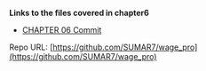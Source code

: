 
**Links to the files covered in chapter6**

- [CHAPTER 06 Commit](https://github.com/SUMAR7/wage_pro/commit/439381e23665209c98346a3239e63249367d663c)


Repo URL: [https://github.com/SUMAR7/wage_pro](https://github.com/SUMAR7/wage_pro)
